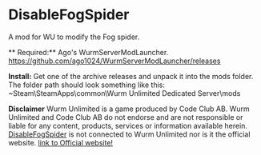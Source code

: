 # DisableFogSpider
A mod for WU to modify the Fog spider.

** Required:**
Ago's WurmServerModLauncher. https://github.com/ago1024/WurmServerModLauncher/releases

**Install:**
Get one of the archive releases and unpack it into the mods folder. The folder path should look something like this:
~Steam\SteamApps\common\Wurm Unlimited Dedicated Server\mods

**Disclaimer**
Wurm Unlimited is a game produced by Code Club AB. Wurm Unlimited and Code Club AB do not endorse and are not responsible
 or liable for any content, products, services or information available herein.
 [DisableFogSpider](https://github.com/Joedobo27/DisableFogSpider) is not connected to Wurm Unlimited nor is it the official website.
 [link to Official website!](http://www.wurmonline.com)
